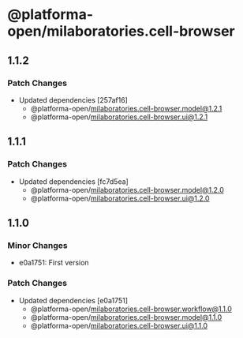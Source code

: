 # @platforma-open/milaboratories.cell-browser

## 1.1.2

### Patch Changes

- Updated dependencies [257af16]
  - @platforma-open/milaboratories.cell-browser.model@1.2.1
  - @platforma-open/milaboratories.cell-browser.ui@1.2.1

## 1.1.1

### Patch Changes

- Updated dependencies [fc7d5ea]
  - @platforma-open/milaboratories.cell-browser.model@1.2.0
  - @platforma-open/milaboratories.cell-browser.ui@1.2.0

## 1.1.0

### Minor Changes

- e0a1751: First version

### Patch Changes

- Updated dependencies [e0a1751]
  - @platforma-open/milaboratories.cell-browser.workflow@1.1.0
  - @platforma-open/milaboratories.cell-browser.model@1.1.0
  - @platforma-open/milaboratories.cell-browser.ui@1.1.0
